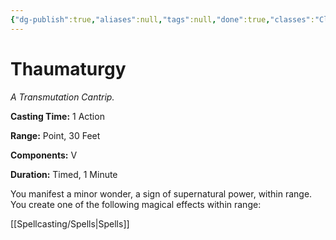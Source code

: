 ```yaml
---
{"dg-publish":true,"aliases":null,"tags":null,"done":true,"classes":"Cleric,","spellLevel":0,"school":"Transmutation","source":"PHB","permalink":"/spells/thaumaturgy/","dgHomeLink":false,"dgPassFrontmatter":true}
---
```


# Thaumaturgy
*A Transmutation Cantrip.*

**Casting Time:** 1 Action

**Range:** Point, 30 Feet

**Components:** V 

**Duration:** Timed, 1 Minute

You manifest a minor wonder, a sign of supernatural power, within range. You create one of the following magical effects within range:

[[Spellcasting/Spells|Spells]]